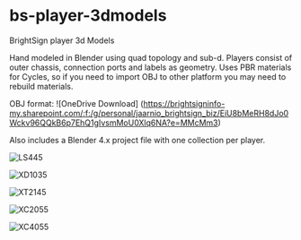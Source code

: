 # bs-player-3dmodels

BrightSign player 3d Models

Hand modeled in Blender using quad topology and sub-d. Players consist of outer chassis, connection ports and labels as geometry. Uses PBR materials for Cycles, so if you need to import OBJ to other platform you may need to rebuild materials.

OBJ format:
![OneDrive Download] (https://brightsigninfo-my.sharepoint.com/:f:/g/personal/jaarnio_brightsign_biz/EiU8bMeRH8dJo0Wckv96QQkB6p7EhQ1gIvsmMoU0Xlq6NA?e=MMcMm3)



Also includes a Blender 4.x project file with one collection per player.

![LS445](https://github.com/jaarnio/bs-player-3d-models/assets/46546462/a380beeb-ab54-4040-8393-8c029aafa428)

![XD1035](https://github.com/jaarnio/bs-player-3d-models/assets/46546462/39b74ec0-204c-4162-8d70-5d5913ff2203)

![XT2145](https://github.com/jaarnio/bs-player-3d-models/assets/46546462/533c877a-981d-47ec-bf58-dd0d7d1cdb07)

![XC2055](https://github.com/jaarnio/bs-player-3d-models/assets/46546462/036cd164-f169-42cd-8a5b-e5859ce69e64)

![XC4055](https://github.com/jaarnio/bs-player-3d-models/assets/46546462/05ff57a7-c127-4e64-8c7e-fe6410fb95af)

